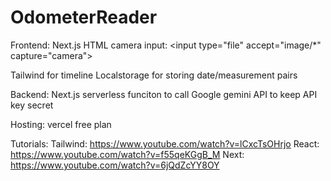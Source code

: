 # OdometerReader

Frontend:
Next.js
HTML camera input: \<input type="file" accept="image/*" capture="camera"> <!-- browser native -->

Tailwind for timeline
Localstorage for storing date/measurement pairs


Backend:
Next.js serverless funciton to call Google gemini API to keep API key secret


Hosting:
vercel free plan


Tutorials:
Tailwind: https://www.youtube.com/watch?v=lCxcTsOHrjo
React: https://www.youtube.com/watch?v=f55qeKGgB_M
Next: https://www.youtube.com/watch?v=6jQdZcYY8OY
